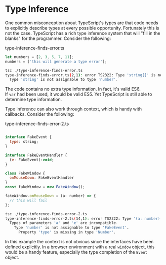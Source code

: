 # Type Inference

One common misconception about TypeScript's types are that code needs to 
explicitly describe types at every possible opportunity.  Fortunately this is
not the case.  TypeScript has a rich type inference system that will "fill in
the blanks" for the programmer. Consider the following:

type-inference-finds-error.ts
```js
let numbers = [2, 3, 5, 7, 11];
numbers = ['this will generate a type error'];
```

```bash
tsc ./type-inference-finds-error.ts 
type-inference-finds-error.ts(2,1): error TS2322: Type 'string[]' is not assignable to type 'number[]'.
  Type 'string' is not assignable to type 'number'.
```

The code contains no extra type information.  In fact, it's valid ES6.  
If `var` had been used, it would be valid ES5.  Yet TypeScript is still
able to determine type information.

Type inference can also work through context, which is handy with callbacks. 
Consider the following:

type-inference-finds-error-2.ts
```js

interface FakeEvent {
  type: string;
}

interface FakeEventHandler {
  (e: FakeEvent):void; 
}

class FakeWindow {
  onMouseDown: FakeEventHandler
}
const fakeWindow = new FakeWindow();

fakeWindow.onMouseDown = (a: number) => {
  // this will fail
};
```

```bash
tsc ./type-inference-finds-error-2.ts 
type-inference-finds-error-2.ts(14,1): error TS2322: Type '(a: number) => void' is not assignable to type 'FakeEventHandler'.
  Types of parameters 'a' and 'e' are incompatible.
    Type 'number' is not assignable to type 'FakeEvent'.
      Property 'type' is missing in type 'Number'.
```

In this example the context is not obvious since the interfaces have been
defined explicitly.  In a browser environment with a real `window` object, this
would be a handy feature, especially the type completion of the `Event`
object.
